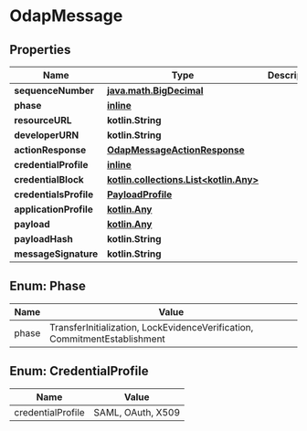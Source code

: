 
# OdapMessage

## Properties
Name | Type | Description | Notes
------------ | ------------- | ------------- | -------------
**sequenceNumber** | [**java.math.BigDecimal**](java.math.BigDecimal.md) |  |  [optional]
**phase** | [**inline**](#PhaseEnum) |  |  [optional]
**resourceURL** | **kotlin.String** |  |  [optional]
**developerURN** | **kotlin.String** |  |  [optional]
**actionResponse** | [**OdapMessageActionResponse**](OdapMessageActionResponse.md) |  |  [optional]
**credentialProfile** | [**inline**](#CredentialProfileEnum) |  |  [optional]
**credentialBlock** | [**kotlin.collections.List&lt;kotlin.Any&gt;**](kotlin.Any.md) |  |  [optional]
**credentialsProfile** | [**PayloadProfile**](PayloadProfile.md) |  |  [optional]
**applicationProfile** | [**kotlin.Any**](.md) |  |  [optional]
**payload** | [**kotlin.Any**](.md) |  |  [optional]
**payloadHash** | **kotlin.String** |  |  [optional]
**messageSignature** | **kotlin.String** |  |  [optional]


<a name="PhaseEnum"></a>
## Enum: Phase
Name | Value
---- | -----
phase | TransferInitialization, LockEvidenceVerification, CommitmentEstablishment


<a name="CredentialProfileEnum"></a>
## Enum: CredentialProfile
Name | Value
---- | -----
credentialProfile | SAML, OAuth, X509



